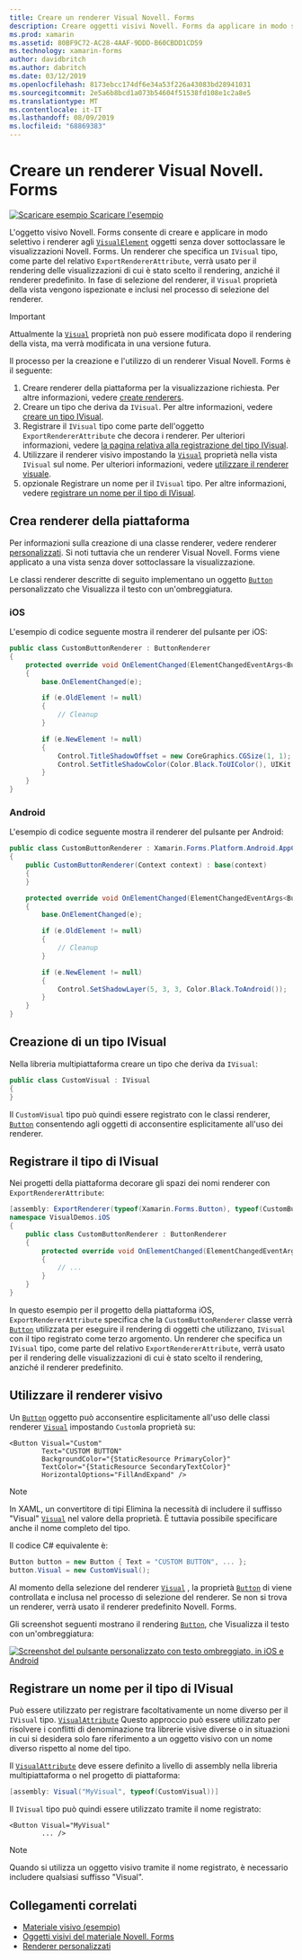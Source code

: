 ```yaml
---
title: Creare un renderer Visual Novell. Forms
description: Creare oggetti visivi Novell. Forms da applicare in modo selettivo agli oggetti visualElement senza dover sottoclassare le visualizzazioni Novell. Forms.
ms.prod: xamarin
ms.assetid: 80BF9C72-AC28-4AAF-9DDD-B60CBDD1CD59
ms.technology: xamarin-forms
author: davidbritch
ms.author: dabritch
ms.date: 03/12/2019
ms.openlocfilehash: 8173ebcc174df6e34a53f226a43083bd28941031
ms.sourcegitcommit: 2e5a6b8bcd1a073b54604f51538fd108e1c2a8e5
ms.translationtype: MT
ms.contentlocale: it-IT
ms.lasthandoff: 08/09/2019
ms.locfileid: "68869383"
---
```

# <a name="create-a-xamarinforms-visual-renderer"></a>Creare un renderer Visual Novell. Forms

[![Scaricare esempio](~/media/shared/download.png) Scaricare l'esempio](https://docs.microsoft.com/samples/xamarin/xamarin-forms-samples/userinterface-visualdemos)

L'oggetto visivo Novell. Forms consente di creare e applicare in modo selettivo i renderer agli [`VisualElement`](xref:Xamarin.Forms.VisualElement) oggetti senza dover sottoclassare le visualizzazioni Novell. Forms. Un renderer che specifica un `IVisual` tipo, come parte del relativo `ExportRendererAttribute`, verrà usato per il rendering delle visualizzazioni di cui è stato scelto il rendering, anziché il renderer predefinito. In fase di selezione del renderer, il `Visual` proprietà della vista vengono ispezionate e inclusi nel processo di selezione del renderer.

> [!IMPORTANT]
> Attualmente la [`Visual`](xref:Xamarin.Forms.VisualElement.Visual) proprietà non può essere modificata dopo il rendering della vista, ma verrà modificata in una versione futura.

Il processo per la creazione e l'utilizzo di un renderer Visual Novell. Forms è il seguente:

1. Creare renderer della piattaforma per la visualizzazione richiesta. Per altre informazioni, vedere [create renderers](#create-platform-renderers).
1. Creare un tipo che deriva da `IVisual`. Per altre informazioni, vedere [creare un tipo IVisual](#create-an-ivisual-type).
1. Registrare il `IVisual` tipo come parte dell'oggetto `ExportRendererAttribute` che decora i renderer. Per ulteriori informazioni, vedere [la pagina relativa alla registrazione del tipo IVisual](#register-the-ivisual-type).
1. Utilizzare il renderer visivo impostando la [`Visual`](xref:Xamarin.Forms.VisualElement.Visual) proprietà nella vista `IVisual` sul nome. Per ulteriori informazioni, vedere [utilizzare il renderer visuale](#consume-the-visual-renderer).
1. opzionale Registrare un nome per il `IVisual` tipo. Per altre informazioni, vedere [registrare un nome per il tipo di IVisual](#register-a-name-for-the-ivisual-type).

## <a name="create-platform-renderers"></a>Crea renderer della piattaforma

Per informazioni sulla creazione di una classe renderer, vedere renderer [personalizzati](~/xamarin-forms/app-fundamentals/custom-renderer/index.md). Si noti tuttavia che un renderer Visual Novell. Forms viene applicato a una vista senza dover sottoclassare la visualizzazione.

Le classi renderer descritte di seguito implementano un oggetto [`Button`](xref:Xamarin.Forms.Button) personalizzato che Visualizza il testo con un'ombreggiatura.

### <a name="ios"></a>iOS

L'esempio di codice seguente mostra il renderer del pulsante per iOS:

```csharp
public class CustomButtonRenderer : ButtonRenderer
{
    protected override void OnElementChanged(ElementChangedEventArgs<Button> e)
    {
        base.OnElementChanged(e);

        if (e.OldElement != null)
        {
            // Cleanup
        }

        if (e.NewElement != null)
        {
            Control.TitleShadowOffset = new CoreGraphics.CGSize(1, 1);
            Control.SetTitleShadowColor(Color.Black.ToUIColor(), UIKit.UIControlState.Normal);
        }
    }
}
```

### <a name="android"></a>Android

L'esempio di codice seguente mostra il renderer del pulsante per Android:

```csharp
public class CustomButtonRenderer : Xamarin.Forms.Platform.Android.AppCompat.ButtonRenderer
{
    public CustomButtonRenderer(Context context) : base(context)
    {
    }

    protected override void OnElementChanged(ElementChangedEventArgs<Button> e)
    {
        base.OnElementChanged(e);

        if (e.OldElement != null)
        {
            // Cleanup
        }

        if (e.NewElement != null)
        {
            Control.SetShadowLayer(5, 3, 3, Color.Black.ToAndroid());
        }
    }
}
```

## <a name="create-an-ivisual-type"></a>Creazione di un tipo IVisual

Nella libreria multipiattaforma creare un tipo che deriva da `IVisual`:

```csharp
public class CustomVisual : IVisual
{
}
```

Il `CustomVisual` tipo può quindi essere registrato con le classi renderer, [`Button`](xref:Xamarin.Forms.Button) consentendo agli oggetti di acconsentire esplicitamente all'uso dei renderer.

## <a name="register-the-ivisual-type"></a>Registrare il tipo di IVisual

Nei progetti della piattaforma decorare gli spazi dei nomi renderer con `ExportRendererAttribute`:

```csharp
[assembly: ExportRenderer(typeof(Xamarin.Forms.Button), typeof(CustomButtonRenderer), new[] { typeof(CustomVisual) })]
namespace VisualDemos.iOS
{
    public class CustomButtonRenderer : ButtonRenderer
    {
        protected override void OnElementChanged(ElementChangedEventArgs<Button> e)
        {
            // ...
        }
    }
}
```

In questo esempio per il progetto della piattaforma iOS, `ExportRendererAttribute` specifica che la `CustomButtonRenderer` classe verrà [`Button`](xref:Xamarin.Forms.Button) utilizzata per eseguire il rendering di oggetti che utilizzano, `IVisual` con il tipo registrato come terzo argomento. Un renderer che specifica un `IVisual` tipo, come parte del relativo `ExportRendererAttribute`, verrà usato per il rendering delle visualizzazioni di cui è stato scelto il rendering, anziché il renderer predefinito.

## <a name="consume-the-visual-renderer"></a>Utilizzare il renderer visivo

Un [`Button`](xref:Xamarin.Forms.Button) oggetto può acconsentire esplicitamente all'uso delle classi renderer [`Visual`](xref:Xamarin.Forms.VisualElement.Visual) impostando `Custom`la proprietà su:

```xaml
<Button Visual="Custom"
        Text="CUSTOM BUTTON"
        BackgroundColor="{StaticResource PrimaryColor}"
        TextColor="{StaticResource SecondaryTextColor}"
        HorizontalOptions="FillAndExpand" />
```

> [!NOTE]
> In XAML, un convertitore di tipi Elimina la necessità di includere il suffisso "Visual" [`Visual`](xref:Xamarin.Forms.VisualElement.Visual) nel valore della proprietà. È tuttavia possibile specificare anche il nome completo del tipo.

Il codice C# equivalente è:

```csharp
Button button = new Button { Text = "CUSTOM BUTTON", ... };
button.Visual = new CustomVisual();
```

Al momento della selezione del renderer [`Visual`](xref:Xamarin.Forms.VisualElement.Visual) , la proprietà [`Button`](xref:Xamarin.Forms.Button) di viene controllata e inclusa nel processo di selezione del renderer. Se non si trova un renderer, verrà usato il renderer predefinito Novell. Forms.

Gli screenshot seguenti mostrano il rendering [`Button`](xref:Xamarin.Forms.Button), che Visualizza il testo con un'ombreggiatura:

[![Screenshot del pulsante personalizzato con testo ombreggiato, in iOS e Android](material-visual-images/custom-button.png "Pulsante con testo ombreggiato")](material-visual-images/custom-button-large.png#lightbox)

## <a name="register-a-name-for-the-ivisual-type"></a>Registrare un nome per il tipo di IVisual

Può essere utilizzato per registrare facoltativamente un nome diverso per il `IVisual` tipo. [`VisualAttribute`](xref:Xamarin.Forms.VisualAttribute) Questo approccio può essere utilizzato per risolvere i conflitti di denominazione tra librerie visive diverse o in situazioni in cui si desidera solo fare riferimento a un oggetto visivo con un nome diverso rispetto al nome del tipo.

Il [`VisualAttribute`](xref:Xamarin.Forms.VisualAttribute) deve essere definito a livello di assembly nella libreria multipiattaforma o nel progetto di piattaforma:

```csharp
[assembly: Visual("MyVisual", typeof(CustomVisual))]
```

Il `IVisual` tipo può quindi essere utilizzato tramite il nome registrato:

```xaml
<Button Visual="MyVisual"
        ... />
```

> [!NOTE]
> Quando si utilizza un oggetto visivo tramite il nome registrato, è necessario includere qualsiasi suffisso "Visual".

## <a name="related-links"></a>Collegamenti correlati

- [Materiale visivo (esempio)](https://docs.microsoft.com/samples/xamarin/xamarin-forms-samples/userinterface-visualdemos)
- [Oggetti visivi del materiale Novell. Forms](material-visual.md)
- [Renderer personalizzati](~/xamarin-forms/app-fundamentals/custom-renderer/index.md)
